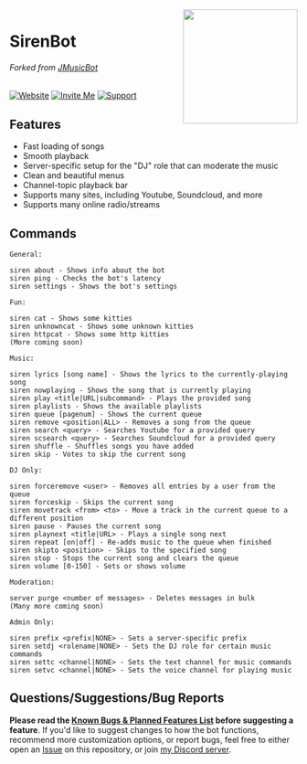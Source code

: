 <img align="right" src="https://i.imgur.com/S3WqUcR.png" height="200" width="200">

# SirenBot

###### Forked from [JMusicBot](https://github.com/jagrosh/MusicBot/)

[![Website](https://img.shields.io/badge/-Website-informational)](http://bot.lolcat.no)
[![Invite Me](https://img.shields.io/badge/Discord-Invite%20Me!-success)](https://discordapp.com/oauth2/authorize?client_id=754375096734318712&scope=bot&permissions=70642768&guild_id=0)
[![Support](https://img.shields.io/badge/Discord-Support-critical)](https://discord.gg/Eyetd8J)

## Features
  * Fast loading of songs
  * Smooth playback
  * Server-specific setup for the "DJ" role that can moderate the music
  * Clean and beautiful menus
  * Channel-topic playback bar
  * Supports many sites, including Youtube, Soundcloud, and more
  * Supports many online radio/streams

## Commands
```
General:

siren about - Shows info about the bot
siren ping - Checks the bot's latency
siren settings - Shows the bot's settings

Fun:

siren cat - Shows some kitties
siren unknowncat - Shows some unknown kitties
siren httpcat - Shows some http kitties
(More coming soon)

Music:

siren lyrics [song name] - Shows the lyrics to the currently-playing song
siren nowplaying - Shows the song that is currently playing
siren play <title|URL|subcommand> - Plays the provided song
siren playlists - Shows the available playlists
siren queue [pagenum] - Shows the current queue
siren remove <position|ALL> - Removes a song from the queue
siren search <query> - Searches Youtube for a provided query
siren scsearch <query> - Searches Soundcloud for a provided query
siren shuffle - Shuffles songs you have added
siren skip - Votes to skip the current song

DJ Only:

siren forceremove <user> - Removes all entries by a user from the queue
siren forceskip - Skips the current song
siren movetrack <from> <to> - Move a track in the current queue to a different position
siren pause - Pauses the current song
siren playnext <title|URL> - Plays a single song next
siren repeat [on|off] - Re-adds music to the queue when finished
siren skipto <position> - Skips to the specified song
siren stop - Stops the current song and clears the queue
siren volume [0-150] - Sets or shows volume

Moderation:

server purge <number of messages> - Deletes messages in bulk
(Many more coming soon)

Admin Only:

siren prefix <prefix|NONE> - Sets a server-specific prefix
siren setdj <rolename|NONE> - Sets the DJ role for certain music commands
siren settc <channel|NONE> - Sets the text channel for music commands
siren setvc <channel|NONE> - Sets the voice channel for playing music
```

## Questions/Suggestions/Bug Reports
**Please read the [Known Bugs & Planned Features List](https://github.com/Keyboardsheep/SirenBot/blob/master/PlannedFeatures+KnownBugs.md) before suggesting a feature**. If you'd like to suggest changes to how the bot functions, recommend more customization options, or report bugs, feel free to either open an [Issue](https://github.com/Keyboardsheep/SirenBot/issues) on this repository, or join [my Discord server](https://discord.gg/Eyetd8J).

